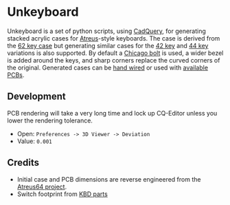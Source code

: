 # Unkeyboard

Unkeyboard is a set of python scripts, using [CadQuery](https://cadquery.readthedocs.io/), for generating stacked acrylic cases for [Atreus](https://github.com/profet23/atreus62)-style keyboards. The case is derived from the [62 key case](https://github.com/profet23/atreus62) but generating similar cases for the [42 key](https://atreus.technomancy.us/) and [44 key](https://shop.keyboard.io/products/keyboardio-atreus) variations is also supported. By default a [Chicago bolt](https://en.wikipedia.org/wiki/Sex_bolt) is used, a wider bezel is added around the keys, and sharp corners replace the curved corners of the original. Generated cases can be [hand wired](https://beta.docs.qmk.fm/using-qmk/guides/keyboard-building/hand_wire) or used with [available PCBs](https://shop.profetkeyboards.com/product/atreus62-pcb).

## Development

PCB rendering will take a very long time and lock up CQ-Editor unless you lower the rendering tolerance.

* Open: `Preferences -> 3D Viewer -> Deviation`
* Value: `0.001`

## Credits

* Initial case and PCB dimensions are reverse engineered from the [Atreus64 project](https://github.com/profet23/atreus62).
* Switch footprint from [KBD parts](https://github.com/foostan/kbd)
